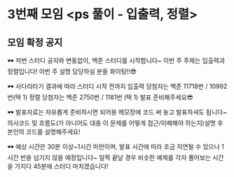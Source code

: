 # 3번째 모임 <ps 풀이 - 입출력, 정렬>
## 모임 확정 공지
🕶 저번 스터디 공지와 변동없이, 백준 스터디를 시작합니다~ 이번 주 주제는 입출력과 정렬입니다!
이번 주 설명 담당하실 분들 화이팅!!😎

🕶 사다리타기 결과에 따라 스터디 시작 전까지
입출력 당첨자는 백준 11718번 / 10992번(택 1)
정렬 당첨자는 백준 2750번 / 1181번 (택 1)
발표 준비해주세요😎

🕶 발표자료는 자유롭게 준비하시면 되어용
메모장에 코드 써 놓고 발표하셔도 됩니다~
의사코드 및 흐름도(가 아니어도 대충 이 문제를 어떻게 접근/이해해야 하는지)설명 후  
본인의 코드를 설명해주세요!

🕶 예상 시간은 30분 이상~1시간 미만이며, 발표 시간에 따라 조금 지연될 수 있으나 1시간 반을 넘기지 않을 예정입니다~
일찍 끝날 경우 비슷한 예제를 각자 풀어보는 시간을 가지다 45분에 스터디 마치겠습니다!
